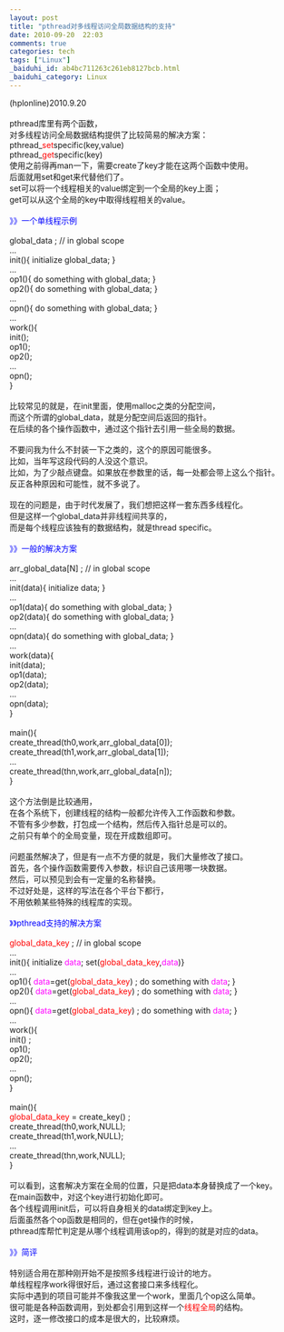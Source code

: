 ```yaml
---
layout: post
title: "pthread对多线程访问全局数据结构的支持"
date: 2010-09-20  22:03
comments: true
categories: tech
tags: ["Linux"]
_baiduhi_id: ab4bc711263c261eb8127bcb.html
_baiduhi_category: Linux
---
```


(hplonline)2010.9.20<br/><br/>
pthread库里有两个函数，<br/>
对多线程访问全局数据结构提供了比较简易的解决方案：<br/>
pthread_<font color="#ff0000">set</font>specific(key,value)<br/>
pthread_<font color="#ff0000">get</font>specific(key)<br/>
使用之前得再man一下，需要create了key才能在这两个函数中使用。<br/>
后面就用set和get来代替他们了。<br/>
set可以将一个线程相关的value绑定到一个全局的key上面；<br/>
get可以从这个全局的key中取得线程相关的value。<br/><br/><font color="#0000ff">》》一个单线程示例</font><br/><br/>
global_data ; // in global scope<br/>
...<br/>
init(){ initialize global_data; }<br/>
...<br/>
op1(){ do something with global_data; }<br/>
op2(){ do something with global_data; }<br/>
...<br/>
opn(){ do something with global_data; }<br/>
...<br/>
work(){<br/>
init();<br/>
op1();<br/>
op2();<br/>
...<br/>
opn();<br/>
}<br/><br/>
比较常见的就是，在init里面，使用malloc之类的分配空间，<br/>
而这个所谓的global_data，就是分配空间后返回的指针。<br/>
在后续的各个操作函数中，通过这个指针去引用一些全局的数据。<br/><br/>
不要问我为什么不封装一下之类的，这个的原因可能很多。<br/>
比如，当年写这段代码的人没这个意识。<br/>
比如，为了少敲点键盘。如果放在参数里的话，每一处都会带上这么个指针。<br/>
反正各种原因和可能性，就不多说了。<br/><br/>
现在的问题是，由于时代发展了，我们想把这样一套东西多线程化。<br/>
但是这样一个global_data并非线程间共享的，<br/>
而是每个线程应该独有的数据结构，就是thread specific。<br/><br/><font color="#0000ff">》》一般的解决方案</font><br/><br/>
arr_global_data[N] ; // in global scope<br/>
...<br/>
init(data){ initialize data; }<br/>
...<br/>
op1(data){ do something with global_data; }<br/>
op2(data){ do something with global_data; }<br/>
...<br/>
opn(data){ do something with global_data; }<br/>
...<br/>
work(data){<br/>
init(data);<br/>
op1(data);<br/>
op2(data);<br/>
...<br/>
opn(data);<br/>
}<br/><br/>
main(){<br/>
create_thread(th0,work,arr_global_data[0]);<br/>
create_thread(th1,work,arr_global_data[1]);<br/>
...<br/>
create_thread(thn,work,arr_global_data[n]);<br/>
}<br/><br/>
这个方法倒是比较通用，<br/>
在各个系统下，创建线程的结构一般都允许传入工作函数和参数。<br/>
不管有多少参数，打包成一个结构，然后传入指针总是可以的。<br/>
之前只有单个的全局变量，现在开成数组即可。<br/><br/>
问题虽然解决了，但是有一点不方便的就是，我们大量修改了接口。<br/>
首先，各个操作函数需要传入参数，标识自己该用哪一块数据。<br/>
然后，可以预见到会有一定量的名称替换。<br/>
不过好处是，这样的写法在各个平台下都行，<br/>
不用依赖某些特殊的线程库的实现。<br/><br/><font color="#0000ff">》》pthread支持的解决方案</font><br/><br/><font color="#ff0000">global_data_key</font> ; // in global scope<br/>
...<br/>
init(){ initialize <font color="#ff00ff">data</font>; set(<font color="#ff0000">global_data_key</font>,<font color="#ff00ff">data</font>)}<br/>
...<br/>
op1(){ <font color="#ff00ff">data</font>=get(<font color="#ff0000">global_data_key</font>) ; do something with <font color="#ff00ff">data</font>; }<br/>
op2(){ <font color="#ff00ff">data</font>=get(<font color="#ff0000">global_data_key</font>) ; do something with <font color="#ff00ff">data</font>; }<br/>
...<br/>
opn(){ <font color="#ff00ff">data</font>=get(<font color="#ff0000">global_data_key</font>) ; do something with <font color="#ff00ff">data</font>; }<br/>
...<br/>
work(){<br/>
init() ;<br/>
op1();<br/>
op2();<br/>
...<br/>
opn();<br/>
}<br/><br/>
main(){<br/><font color="#ff0000">global_data_key </font>= create_key() ;<br/>
create_thread(th0,work,NULL);<br/>
create_thread(th1,work,NULL);<br/>
...<br/>
create_thread(thn,work,NULL);<br/>
}<br/><br/>
可以看到，这套解决方案在全局的位置，只是把data本身替换成了一个key。<br/>
在main函数中，对这个key进行初始化即可。<br/>
各个线程调用init后，可以将自身相关的data绑定到key上。<br/>
后面虽然各个op函数是相同的，但在get操作的时候，<br/>
pthread库帮忙判定是从哪个线程调用该op的，得到的就是对应的data。<br/><br/><font color="#0000ff">》》简评</font><br/><br/>
特别适合用在那种刚开始不是按照多线程进行设计的地方。<br/>
单线程程序work得很好后，通过这套接口来多线程化。<br/>
实际中遇到的项目可能并不像我这里一个work，里面几个op这么简单。<br/>
很可能是各种函数调用，到处都会引用到这样一个<font color="#ff0000">线程全局</font>的结构。<br/>
这时，逐一修改接口的成本是很大的，比较麻烦。<br/><br/>
